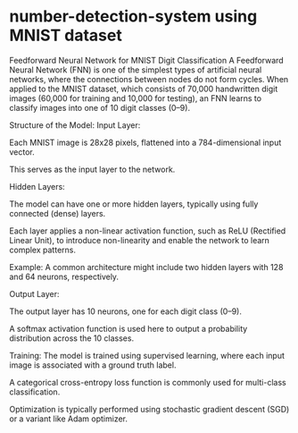 # number-detection-system using MNIST dataset
Feedforward Neural Network for MNIST Digit Classification
A Feedforward Neural Network (FNN) is one of the simplest types of artificial neural networks, where the connections between nodes do not form cycles. When applied to the MNIST dataset, which consists of 70,000 handwritten digit images (60,000 for training and 10,000 for testing), an FNN learns to classify images into one of 10 digit classes (0–9).

Structure of the Model:
Input Layer:

Each MNIST image is 28x28 pixels, flattened into a 784-dimensional input vector.

This serves as the input layer to the network.

Hidden Layers:

The model can have one or more hidden layers, typically using fully connected (dense) layers.

Each layer applies a non-linear activation function, such as ReLU (Rectified Linear Unit), to introduce non-linearity and enable the network to learn complex patterns.

Example: A common architecture might include two hidden layers with 128 and 64 neurons, respectively.

Output Layer:

The output layer has 10 neurons, one for each digit class (0–9).

A softmax activation function is used here to output a probability distribution across the 10 classes.

Training:
The model is trained using supervised learning, where each input image is associated with a ground truth label.

A categorical cross-entropy loss function is commonly used for multi-class classification.

Optimization is typically performed using stochastic gradient descent (SGD) or a variant like Adam optimizer.

